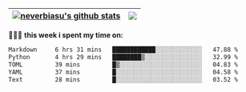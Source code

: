 | <a href="https://github.com/neverbiasu"><img align="center" src="https://github-readme-stats.vercel.app/api?username=neverbiasu&theme=dracula&show_icons=true&hide_border=true&count_private=true" alt="neverbiasu's github stats" /></a> | <a href="https://github.com/neverbiasu"><img align="center" src="https://github-readme-stats.vercel.app/api/top-langs/?username=neverbiasu&theme=dracula&show_icons=true&hide_border=true&layout=compact" /></a> |
| ------------- | ------------- |

👨🏾‍💻 **this week i spent my time on:**
<!--START_SECTION:waka-->

```txt
Markdown     6 hrs 31 mins   ████████████░░░░░░░░░░░░░   47.88 %
Python       4 hrs 29 mins   ████████▒░░░░░░░░░░░░░░░░   32.99 %
TOML         39 mins         █▒░░░░░░░░░░░░░░░░░░░░░░░   04.83 %
YAML         37 mins         █░░░░░░░░░░░░░░░░░░░░░░░░   04.58 %
Text         28 mins         █░░░░░░░░░░░░░░░░░░░░░░░░   03.52 %
```

<!--END_SECTION:waka-->
